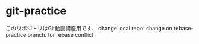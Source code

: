 # git-practice
このリポジトリはGit動画講座用です．
change local repo.
change on rebase-practice branch.
for rebase conflict
